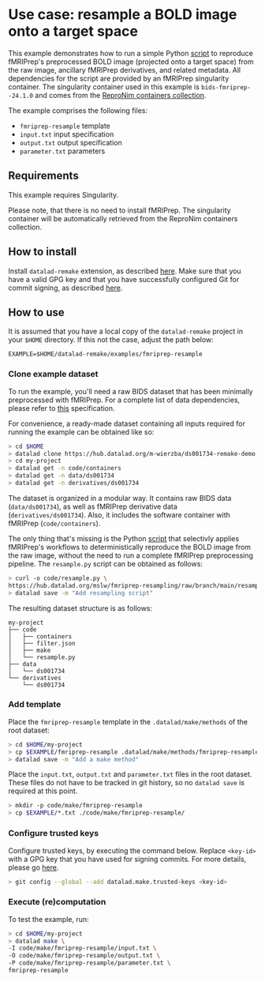 # Use case: resample a BOLD image onto a target space

This example demonstrates how to run a simple Python [script](https://hub.datalad.org/mslw/fmriprep-resampling) to reproduce fMRIPrep's preprocessed BOLD image (projected onto a target space) from the raw image, ancillary fMRIPrep derivatives, and related metadata. All dependencies for the script are provided by an fMRIPrep singularity container. The singularity container used in this example is `bids-fmriprep--24.1.0` and comes from the [ReproNim containers collection](https://github.com/ReproNim/containers).

The example comprises the following files:
- `fmriprep-resample` template
- `input.txt` input specification
- `output.txt` output specification
- `parameter.txt` parameters

## Requirements

This example requires Singularity.

Please note, that there is no need to install fMRIPrep. The singularity container will be automatically retrieved from the ReproNim containers collection.

## How to install

Install `datalad-remake` extension, as described [here](https://github.com/datalad/datalad-remake/tree/main?tab=readme-ov-file#installation). Make sure that you have a valid GPG key and that you have successfully configured Git for commit signing, as described [here](https://github.com/datalad/datalad-remake/tree/main?tab=readme-ov-file#requirements).

## How to use

It is assumed that you have a local copy of the `datalad-remake` project in your `$HOME` directory. If this not the case, adjust the path below:

```
EXAMPLE=$HOME/datalad-remake/examples/fmriprep-resample
```

### Clone example dataset

To run the example, you'll need a raw BIDS dataset that has been minimally preprocessed with fMRIPrep. For a complete list of data dependencies, please refer to [this](https://github.com/datalad/datalad-remake/blob/main/examples/fmriprep-resample/input.txt) specification.

For convenience, a ready-made dataset containing all inputs required for running the example can be obtained like so:

```bash
> cd $HOME
> datalad clone https://hub.datalad.org/m-wierzba/ds001734-remake-demo.git my-project
> cd my-project
> datalad get -n code/containers
> datalad get -n data/ds001734
> datalad get -n derivatives/ds001734
```

The dataset is organized in a modular way. It contains raw BIDS data (`data/ds001734`), as well as fMRIPrep derivative data (`derivatives/ds001734`). Also, it includes the software container with fMRIPrep (`code/containers`).

The only thing that's missing is the Python [script](https://hub.datalad.org/mslw/fmriprep-resampling) that selectivly applies fMRIPrep's workflows to deterministically reproduce the BOLD image from the raw image, without the need to run a complete fMRIPrep preprocessing pipeline. The `resample.py` script can be obtained as follows:

```bash
> curl -o code/resample.py \
https://hub.datalad.org/mslw/fmriprep-resampling/raw/branch/main/resample.py
> datalad save -m "Add resampling script"
```

The resulting dataset structure is as follows:

```
my-project
├── code
│   ├── containers
│   ├── filter.json
│   ├── make
│   └── resample.py
├── data
│   └── ds001734
└── derivatives
    └── ds001734
```

### Add template

Place the `fmriprep-resample` template in the `.datalad/make/methods` of the root dataset:

```bash
> cd $HOME/my-project
> cp $EXAMPLE/fmriprep-resample .datalad/make/methods/fmriprep-resample
> datalad save -m "Add a make method"
```

Place the `input.txt`, `output.txt` and `parameter.txt` files in the root dataset. These files do not have to be tracked in git history, so no `datalad save` is required at this point.

```bash
> mkdir -p code/make/fmriprep-resample
> cp $EXAMPLE/*.txt ./code/make/fmriprep-resample/
```

### Configure trusted keys

Configure trusted keys, by executing the command below. Replace `<key-id>` with a GPG key that you have used for signing commits. For more details, please go [here](https://github.com/datalad/datalad-remake#trusted-keys).

```bash
> git config --global --add datalad.make.trusted-keys <key-id>
```

### Execute (re)computation

To test the example, run:

```bash
> cd $HOME/my-project
> datalad make \
-I code/make/fmriprep-resample/input.txt \
-O code/make/fmriprep-resample/output.txt \
-P code/make/fmriprep-resample/parameter.txt \
fmriprep-resample
```
